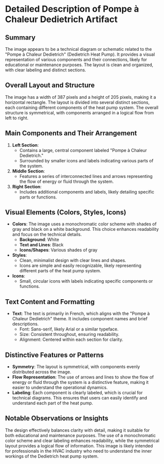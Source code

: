 # Detailed Description of Pompe à Chaleur Dedietrich Artifact

## Summary
The image appears to be a technical diagram or schematic related to the "Pompe à Chaleur Dedietrich" (Dedietrich Heat Pump). It provides a visual representation of various components and their connections, likely for educational or maintenance purposes. The layout is clean and organized, with clear labeling and distinct sections.

## Overall Layout and Structure
The image has a width of 387 pixels and a height of 205 pixels, making it a horizontal rectangle. The layout is divided into several distinct sections, each containing different components of the heat pump system. The overall structure is symmetrical, with components arranged in a logical flow from left to right.

## Main Components and Their Arrangement
1. **Left Section**:
   - Contains a large, central component labeled "Pompe à Chaleur Dedietrich."
   - Surrounded by smaller icons and labels indicating various parts of the system.
2. **Middle Section**:
   - Features a series of interconnected lines and arrows representing the flow of energy or fluid through the system.
3. **Right Section**:
   - Includes additional components and labels, likely detailing specific parts or functions.

## Visual Elements (Colors, Styles, Icons)
- **Colors**: The image uses a monochromatic color scheme with shades of gray and black on a white background. This choice enhances readability and focus on the technical details.
  - **Background**: White
  - **Text and Lines**: Black
  - **Icons/Shapes**: Various shades of gray
- **Styles**:
  - Clean, minimalist design with clear lines and shapes.
  - Icons are simple and easily recognizable, likely representing different parts of the heat pump system.
- **Icons**:
  - Small, circular icons with labels indicating specific components or functions.

## Text Content and Formatting
- **Text**: The text is primarily in French, which aligns with the "Pompe à Chaleur Dedietrich" theme. It includes component names and brief descriptions.
  - Font: Sans-serif, likely Arial or a similar typeface.
  - Size: Consistent throughout, ensuring readability.
  - Alignment: Centered within each section for clarity.

## Distinctive Features or Patterns
- **Symmetry**: The layout is symmetrical, with components evenly distributed across the image.
- **Flow Representation**: The use of arrows and lines to show the flow of energy or fluid through the system is a distinctive feature, making it easier to understand the operational dynamics.
- **Labeling**: Each component is clearly labeled, which is crucial for technical diagrams. This ensures that users can easily identify and understand each part of the heat pump.

## Notable Observations or Insights
The design effectively balances clarity with detail, making it suitable for both educational and maintenance purposes. The use of a monochromatic color scheme and clear labeling enhances readability, while the symmetrical layout provides a logical flow of information. This image is likely intended for professionals in the HVAC industry who need to understand the inner workings of the Dedietrich heat pump system.